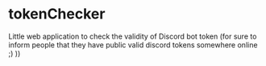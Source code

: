 # tokenChecker
Little web application to check the validity of Discord bot token (for sure to inform people that they have public valid discord tokens somewhere online ;) ))
